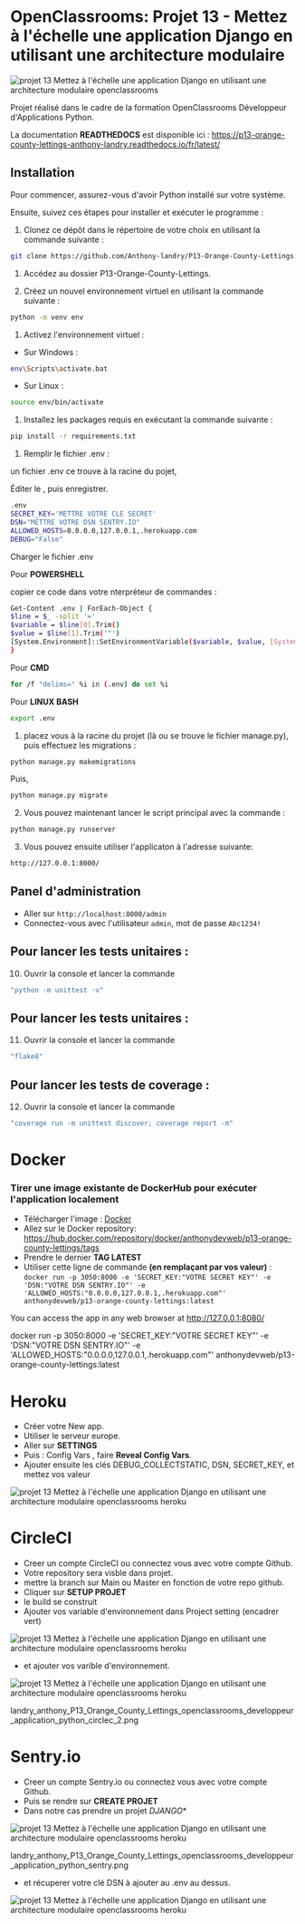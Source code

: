 # OpenClassrooms: Projet 13 - Mettez à l'échelle une application Django en utilisant une architecture modulaire 

![projet 13 Mettez à l'échelle une application Django en utilisant une architecture modulaire openclassrooms](.readme/landry_anthony_P13_Orange_County_Lettings_openclassrooms_developpeur_application_python.png)

Projet réalisé dans le cadre de la formation OpenClassrooms Développeur d'Applications Python.



La documentation **READTHEDOCS** est disponible ici : https://p13-orange-county-lettings-anthony-landry.readthedocs.io/fr/latest/



## Installation

Pour commencer, assurez-vous d'avoir Python installé sur votre système.

Ensuite, suivez ces étapes pour installer et exécuter le programme :

1. Clonez ce dépôt dans le répertoire de votre choix en utilisant la commande suivante :

```bash
git clone https://github.com/Anthony-landry/P13-Orange-County-Lettings.git
```

1. Accédez au dossier P13-Orange-County-Lettings.

2. Créez un nouvel environnement virtuel en utilisant la commande suivante :

```bash
python -m venv env
```

1. Activez l'environnement virtuel :

* Sur Windows :

```bash
env\Scripts\activate.bat
```

* Sur Linux :

```bash
source env/bin/activate
```

1. Installez les packages requis en exécutant la commande suivante :

```bash
pip install -r requirements.txt
```
1. Remplir le fichier .env :

un fichier .env ce trouve à la racine du pojet,

Éditer le , puis enregistrer.

```bash
.env
SECRET_KEY='METTRE VOTRE CLE SECRET'
DSN="METTRE VOTRE DSN SENTRY.IO"
ALLOWED_HOSTS=0.0.0.0,127.0.0.1,.herokuapp.com
DEBUG="False"
```

Charger le fichier .env 

Pour **POWERSHELL**

copier ce code dans votre nterpréteur de commandes : 
```bash
Get-Content .env | ForEach-Object {
$line = $_ -split '='
$variable = $line[0].Trim()
$value = $line[1].Trim('"')
[System.Environment]::SetEnvironmentVariable($variable, $value, [System.EnvironmentVariableTarget]::Process)
}
```

Pour **CMD**

```bash
for /f "delims=" %i in (.env) do set %i
```

Pour **LINUX BASH**

```bash
export .env
```


1. placez vous à la racine du projet (là ou se trouve le fichier manage.py), puis effectuez les migrations :

```bash
python manage.py makemigrations
```

Puis,

```bash
python manage.py migrate
```

2. Vous pouvez maintenant lancer le script principal avec la commande :

```bash
python manage.py runserver
```

3. Vous pouvez ensuite utiliser l'applicaton à l'adresse suivante:

```bash
http://127.0.0.1:8000/
```

## Panel d'administration

- Aller sur `http://localhost:8000/admin`
- Connectez-vous avec l'utilisateur `admin`, mot de passe `Abc1234!`

## Pour lancer les tests unitaires :
10. Ouvrir la console et lancer la commande 

```bash
"python -m unittest -v"
```

## Pour lancer les tests unitaires :
11. Ouvrir la console et lancer la commande 

```bash
"flake8"
```
## Pour lancer les tests de coverage :

12. Ouvrir la console et lancer la commande 
```bash
"coverage run -m unittest discover; coverage report -m"
```
# Docker 

### Tirer une image existante de DockerHub pour exécuter l'application localement
- Télécharger l'image : [Docker](https://docs.docker.com/get-docker/)
- Allez sur le Docker repository: https://hub.docker.com/repository/docker/anthonydevweb/p13-orange-county-lettings/tags
- Prendre le dernier **TAG LATEST** 
- Utiliser cette ligne de commande **(en remplaçant par vos valeur)** :  `docker run -p 3050:8000 -e 'SECRET_KEY:"VOTRE SECRET KEY"' -e 'DSN:"VOTRE DSN SENTRY.IO"' -e 'ALLOWED_HOSTS:"0.0.0.0,127.0.0.1,.herokuapp.com"' anthonydevweb/p13-orange-county-lettings:latest` 

You can access the app in any web browser at http://127.0.0.1:8080/

docker run -p 3050:8000 -e 'SECRET_KEY:"VOTRE SECRET KEY"' -e 'DSN:"VOTRE DSN SENTRY.IO"' -e 'ALLOWED_HOSTS:"0.0.0.0,127.0.0.1,.herokuapp.com"' anthonydevweb/p13-orange-county-lettings:latest

# Heroku

- Créer votre New app.
- Utiliser le serveur europe.
- Aller sur **SETTINGS**
- Puis : Config Vars , faire **Reveal Config Vars**.
- Ajouter ensuite les clés  DEBUG_COLLECTSTATIC, DSN, SECRET_KEY,  et mettez vos valeur 

![projet 13 Mettez à l'échelle une application Django en utilisant une architecture modulaire openclassrooms heroku](.readme/landry_anthony_P13_Orange_County_Lettings_openclassrooms_developpeur_application_python_heroku.png)


# CircleCI

- Creer un compte CircleCI ou connectez vous avec votre compte Github.
- Votre repository sera visble dans projet.
- mettre la branch sur Main ou Master en fonction de votre repo github.
- Cliquer sur **SETUP PROJET**
- le build se construit
- Ajouter vos variable d'environnement dans Project setting (encadrer vert)

![projet 13 Mettez à l'échelle une application Django en utilisant une architecture modulaire openclassrooms heroku](.readme/landry_anthony_P13_Orange_County_Lettings_openclassrooms_developpeur_application_python_circleci.png)

- et ajouter vos varible d'environnement.

![projet 13 Mettez à l'échelle une application Django en utilisant une architecture modulaire openclassrooms heroku](.readme/landry_anthony_P13_Orange_County_Lettings_openclassrooms_developpeur_application_python_circlec_2.png)

landry_anthony_P13_Orange_County_Lettings_openclassrooms_developpeur_application_python_circlec_2.png

# Sentry.io

- Creer un compte Sentry.io ou connectez vous avec votre compte Github.
- Puis se rendre sur **CREATE PROJET**
- Dans notre cas prendre un projet *DJANGO**

![projet 13 Mettez à l'échelle une application Django en utilisant une architecture modulaire openclassrooms heroku](.readme/landry_anthony_P13_Orange_County_Lettings_openclassrooms_developpeur_application_python_sentry.png)

landry_anthony_P13_Orange_County_Lettings_openclassrooms_developpeur_application_python_sentry.png

- et récuperer votre clé DSN à ajouter au .env au dessus.

![projet 13 Mettez à l'échelle une application Django en utilisant une architecture modulaire openclassrooms heroku](.readme/landry_anthony_P13_Orange_County_Lettings_openclassrooms_developpeur_application_python_sentry_2.png)